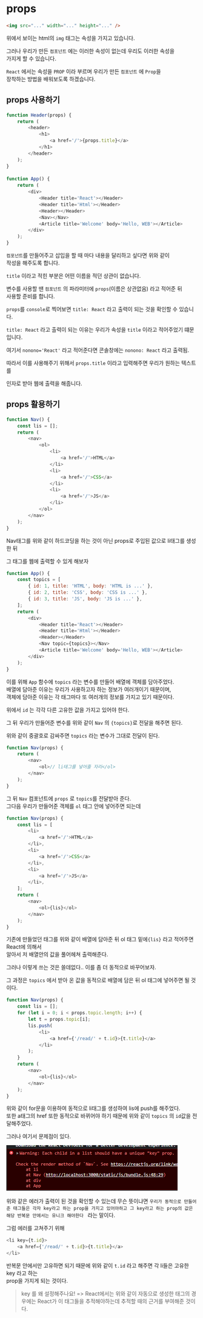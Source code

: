 # props

```html
<img src="..." width="..." height="..." />
```

위에서 보이는 html의 `img` 태그는 속성을 가지고 있습니다.

그러나 우리가 만든 `컴포넌트` 에는 이러한 속성이 없는데 우리도 이러한 속성을  
가지게 할 수 있습니다.

`React` 에서는 속성을 `PROP` 이라 부르며 우리가 만든 `컴포넌트` 에 `Prop`을  
장착하는 방법을 배워보도록 하겠습니다.

## props 사용하기

```js
function Header(props) {
    return (
        <header>
            <h1>
                <a href='/'>{props.title}</a>
            </h1>
        </header>
    );
}

function App() {
    return (
        <div>
            <Header title='React'></Header>
            <Header title='Html'></Header>
            <Header></Header>
            <Nav></Nav>
            <Article title='Welcome' body='Hello, WEB'></Article>
        </div>
    );
}
```

`컴포넌트`를 만들어주고 삽입을 할 때 마다 내용을 달리하고 싶다면 위와 같이  
작성을 해주도록 합니다.

`title` 이라고 적힌 부분은 어떤 이름을 적던 상관이 없습니다.

변수를 사용할 땐 `컴포넌트` 의 파라미터에 `props`(이름은 상관없음) 라고 적어준 뒤  
사용할 준비를 합니다.

`props`를 `console`로 찍어보면 `title: React` 라고 출력이 되는 것을 확인할 수 있습니다.

`title: React` 라고 출력이 되는 이유는 우리가 속성을 `title` 이라고 적어주었기 떄문입니다.

여기서 `nonono='React'` 라고 적어준다면 콘솔창에는 `nonono: React` 라고 출력됨.

따라서 이를 사용해주기 위해서 `props.title` 이라고 입력해주면 우리가 원하는 텍스트를

인자로 받아 웹에 출력을 해줍니다.

## props 활용하기

```js
function Nav() {
    const lis = [];
    return (
        <nav>
            <ol>
                <li>
                    <a href='/'>HTML</a>
                </li>
                <li>
                    <a href='/'>CSS</a>
                </li>
                <li>
                    <a href='/'>JS</a>
                </li>
            </ol>
        </nav>
    );
}
```

Nav태그를 위와 같이 하드코딩을 하는 것이 아닌 props로 주입된 값으로 li태그를 생성한 뒤

그 태그를 웹에 출력할 수 있게 해보자

```js
function App() {
    const topics = [
        { id: 1, title: 'HTML', body: 'HTML is ...' },
        { id: 2, title: 'CSS', body: 'CSS is ...' },
        { id: 3, title: 'JS', body: 'JS is ...' },
    ];
    return (
        <div>
            <Header title='React'></Header>
            <Header title='Html'></Header>
            <Header></Header>
            <Nav topic={topics}></Nav>
            <Article title='Welcome' body='Hello, WEB'></Article>
        </div>
    );
}
```

이를 위해 `App` 함수에 `topics` 라는 변수를 만들어 배열에 객체를 담아주었다.  
배열에 담아준 이유는 우리가 사용하고자 하는 정보가 여러개이기 때문이며,  
객체에 담아준 이유는 각 태그마다 또 여러개의 정보를 가지고 있기 때문이다.

위에서 `id` 는 각각 다른 고유한 값을 가지고 있어야 한다.

그 뒤 우리가 만들어준 변수를 위와 같이 `Nav` 의 `{topics}`로 전달을 해주면 된다.

위와 같이 중괄호로 감싸주면 `topics` 라는 변수가 그대로 전달이 된다.

```js
function Nav(props) {
    return (
        <nav>
            <ol>// li태그를 넣어줄 자리</ol>
        </nav>
    );
}
```

그 뒤 `Nav` 컴포넌트에 `props` 로 `topics`를 전달받아 준다.  
그다음 우리가 만들어준 객체를 `ol` 태그 안에 넣어주면 되는데

```js
function Nav(props) {
    const lis = [
        <li>
            <a href='/'>HTML</a>
        </li>,
        <li>
            <a href='/'>CSS</a>
        </li>,
        <li>
            <a href='/'>JS</a>
        </li>,
    ];
    return (
        <nav>
            <ol>{lis}</ol>
        </nav>
    );
}
```

기존에 만들었던 태그를 위와 같이 배열에 담아준 뒤 ol 태그 밑에`{lis}` 라고 적어주면 React에 의해서  
알아서 저 배열안의 값을 풀어헤쳐 출력해준다.

그러나 이렇게 쓰는 것은 쓸데없다.. 이를 좀 더 동적으로 바꾸어보자.

그 과정은 `topics` 에서 받아 온 값을 동적으로 배열에 담은 뒤 ol 태그에 넣어주면 될 것이다.

```js
function Nav(props) {
    const lis = [];
    for (let i = 0; i < props.topic.length; i++) {
        let t = props.topic[i];
        lis.push(
            <li>
                <a href={'/read/' + t.id}>{t.title}</a>
            </li>
        );
    }
    return (
        <nav>
            <ol>{lis}</ol>
        </nav>
    );
}
```

위와 같이 for문을 이용하여 동적으로 li태그를 생성하여 lis에 push를 해주었다.  
또한 a태그의 href 또한 동적으로 바뀌어야 하기 때문에 위와 같이 `topics` 의 `id`값을 전달해주었다.

그러나 여기서 문제점이 있다.

<img src='images/react6.png'>

위와 같은 에러가 출력이 된 것을 확인할 수 있는데 무슨 뜻이냐면 `우리가 동적으로 만들어준 태그들은 각자 key라고 하는 prop을 가지고 있어야하고 그 key라고 하는 prop의 값은 해당 반복문 안에서는 유니크 해야한다 ` 라는 말이다.

그럼 에러를 고쳐주기 위해

```js
<li key={t.id}>
    <a href={'/read/' + t.id}>{t.title}</a>
</li>
```

반복문 안에서만 고유하면 되기 때문에 위와 같이 `t.id` 라고 해주면 각 li들은 고유한 key 라고 하는  
prop을 가지게 되는 것이다.

> key 를 왜 설정해주나요! => React에서는 위와 같이 자동으로 생성한 태그의 경우에는 React가 이 태그들을 추적해야하는데 추적할 때의 근거를 부여해준 것이다.

